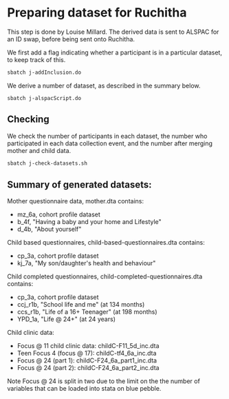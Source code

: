 
# Preparing dataset for Ruchitha

This step is done by Louise Millard.
The derived data is sent to ALSPAC for an ID swap, before being sent onto Ruchitha.


We first add a flag indicating whether a participant is in a particular dataset, to keep track of this.
```bash
sbatch j-addInclusion.do
```

We derive a number of dataset, as described in the summary below.

```
sbatch j-alspacScript.do
```


## Checking

We check the number of participants in each dataset, the number who participated in each data 
collection event, and the number after merging mother and child data.

```bash
sbatch j-check-datasets.sh
```


## Summary of generated datasets:

Mother questionnaire data, mother.dta contains:
- mz_6a, cohort profile dataset
- b_4f, "Having a baby and your home and Lifestyle"
- d_4b, "About yourself"

Child based questionnaires, child-based-questionnaires.dta contains:
- cp_3a, cohort profile dataset
- kj_7a, "My son/daughter's health and behaviour"


Child completed questionnaires, child-completed-questionnaires.dta contains:
- cp_3a, cohort profile dataset
- ccj_r1b, "School life and me" (at 134 months)
- ccs_r1b, "Life of a 16+ Teenager" (at 198 months)
- YPD_1a, "Life @ 24+" (at 24 years)

Child clinic data:
- Focus @ 11 child clinic data: childC-F11_5d_inc.dta
- Teen Focus 4 (focus @ 17): childC-tf4_6a_inc.dta
- Focus @ 24 (part 1): childC-F24_6a_part1_inc.dta
- Focus @ 24 (part 2): childC-F24_6a_part2_inc.dta

Note Focus @ 24 is split in two due to the limit on the the number of variables that can be loaded into stata on blue pebble.

